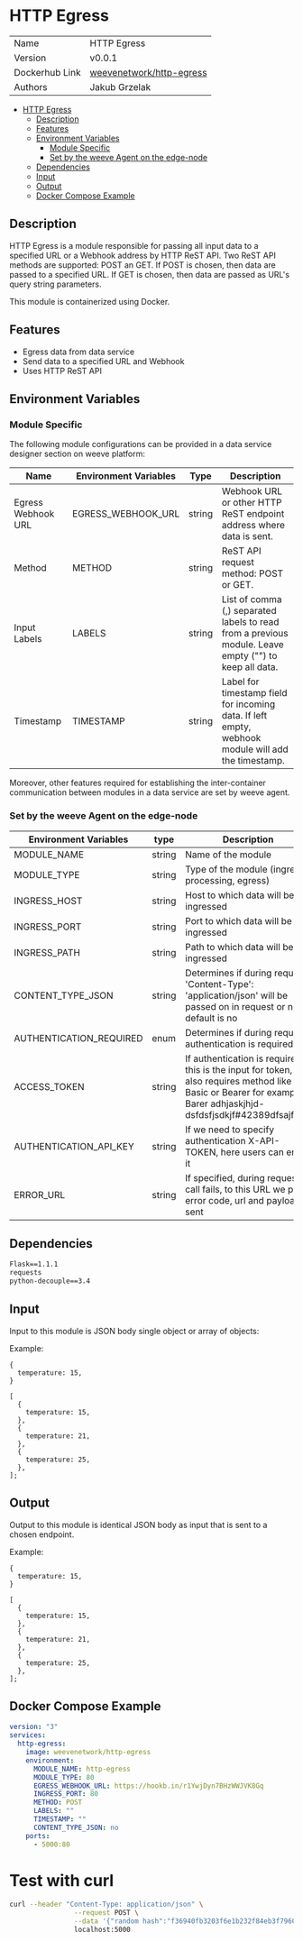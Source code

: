 # HTTP Egress

|                |                          |
| -------------- | ------------------------ |
| Name           | HTTP Egress              |
| Version        | v0.0.1                   |
| Dockerhub Link | [weevenetwork/http-egress](https://hub.docker.com/r/weevenetwork/http-egress) |
| Authors        | Jakub Grzelak            |

- [HTTP Egress](#http-egress)
  - [Description](#description)
  - [Features](#features)
  - [Environment Variables](#environment-variables)
    - [Module Specific](#module-specific)
    - [Set by the weeve Agent on the edge-node](#set-by-the-weeve-agent-on-the-edge-node)
  - [Dependencies](#dependencies)
  - [Input](#input)
  - [Output](#output)
  - [Docker Compose Example](#docker-compose-example)

## Description

HTTP Egress is a module responsible for passing all input data to a specified URL or a Webhook address by HTTP ReST API.
Two ReST API methods are supported: POST an GET. If POST is chosen, then data are passed to a specified URL. If GET is chosen,
then data are passed as URL's query string parameters.

This module is containerized using Docker.

## Features

- Egress data from data service
- Send data to a specified URL and Webhook
- Uses HTTP ReST API

## Environment Variables

### Module Specific

The following module configurations can be provided in a data service designer section on weeve platform:

| Name               | Environment Variables | Type   | Description                                                                                           |
| ------------------ | --------------------- | ------ | ----------------------------------------------------------------------------------------------------- |
| Egress Webhook URL | EGRESS_WEBHOOK_URL    | string | Webhook URL or other HTTP ReST endpoint address where data is sent.                                   |
| Method             | METHOD                | string | ReST API request method: POST or GET.                                                                 |
| Input Labels       | LABELS                | string | List of comma (,) separated labels to read from a previous module. Leave empty ("") to keep all data. |
| Timestamp          | TIMESTAMP             | string | Label for timestamp field for incoming data. If left empty, webhook module will add the timestamp.    |

Moreover, other features required for establishing the inter-container communication between modules in a data service are set by weeve agent.

### Set by the weeve Agent on the edge-node

| Environment Variables | type   | Description                                      |
| --------------------- | ------ | ------------------------------------------------ |
| MODULE_NAME           | string | Name of the module                               |
| MODULE_TYPE           | string | Type of the module (ingress, processing, egress) |
| INGRESS_HOST          | string | Host to which data will be ingressed             |
| INGRESS_PORT          | string | Port to which data will be ingressed             |
| INGRESS_PATH          | string | Path to which data will be ingressed             |
| CONTENT_TYPE_JSON          | string | Determines if during request 'Content-Type': 'application/json' will be passed on in request or not, default is no           |
| AUTHENTICATION_REQUIRED          | enum | Determines if during request authentication is required           |
| ACCESS_TOKEN          | string | If authentication is required this is the input for token, it also requires method like Basic or Bearer for example: Barer adhjaskjhjd-dsfdsfjsdkjf#42389dfsajfd==           |
| AUTHENTICATION_API_KEY          | string | If we need to specify authentication X-API-TOKEN, here users can enter it|
| ERROR_URL          | string | If specified, during request if call fails, to this URL we pass error code, url and payload sent|

## Dependencies

```txt
Flask==1.1.1
requests
python-decouple==3.4
```

## Input

Input to this module is JSON body single object or array of objects:

Example:

```node
{
  temperature: 15,
}
```

```node
[
  {
    temperature: 15,
  },
  {
    temperature: 21,
  },
  {
    temperature: 25,
  },
];
```

## Output

Output to this module is identical JSON body as input that is sent to a chosen endpoint.

Example:

```node
{
  temperature: 15,
}
```

```node
[
  {
    temperature: 15,
  },
  {
    temperature: 21,
  },
  {
    temperature: 25,
  },
];
```

## Docker Compose Example

```yml
version: "3"
services:
  http-egress:
    image: weevenetwork/http-egress
    environment:
      MODULE_NAME: http-egress
      MODULE_TYPE: 80
      EGRESS_WEBHOOK_URL: https://hookb.in/r1YwjDyn7BHzWWJVK8Gq
      INGRESS_PORT: 80
      METHOD: POST
      LABELS: ""
      TIMESTAMP: ""
      CONTENT_TYPE_JSON: no
    ports:
      - 5000:80
```

# Test with curl

```bash
curl --header "Content-Type: application/json" \
                --request POST \
                --data '{"random hash":"f36940fb3203f6e1b232f84eb3f796049c9cf1761a9297845e5f2453eb036f01"}' \
                localhost:5000
```
